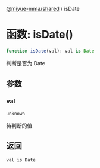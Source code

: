 [@miyue-mma/shared](../index.md) / isDate

# 函数: isDate()

```ts
function isDate(val): val is Date
```

判断是否为 Date

## 参数

### val

`unknown`

待判断的值

## 返回

`val is Date`
